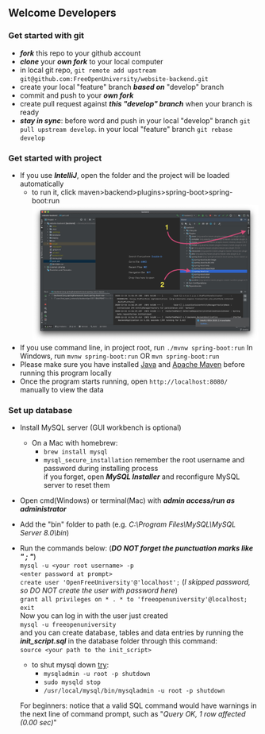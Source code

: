 ## Welcome Developers

### Get started with git

- **_fork_** this repo to your github account
- **_clone_** your **_own fork_** to your local computer
- in local git repo, `git remote add upstream git@github.com:FreeOpenUniversity/website-backend.git`
- create your local "feature" branch **_based on_** "develop" branch
- commit and push to your **_own fork_**
- create pull request against **_this "develop" branch_** when your branch is ready
- **_stay in sync_**: before word and push
  in your local "develop" branch `git pull upstream develop`.
  in your local "feature" branch `git rebase develop`

### Get started with project

- If you use **_IntelliJ_**, open the folder and the project will be loaded automatically
  - to run it, click maven>backend>plugins>spring-boot>spring-boot:run
    ![starting at the far right under ant, click maven](RunMVN.jpg?raw=true "Maven")
- If you use command line, in project root, run `./mvnw spring-boot:run` In Windows, run `mvnw spring-boot:run` OR `mvn spring-boot:run`
- Please make sure you have installed [Java](https://java.com/en/download/) and [Apache Maven](https://maven.apache.org/download.cgi) before running this program locally
- Once the program starts running, open `http://localhost:8080/` manually to view the data

### Set up database

- Install MySQL server (GUI workbench is optional)
  - On a Mac with homebrew:
    - `brew install mysql`
    - `mysql_secure_installation`
      remember the root username and password during installing process  
      if you forget, open **_MySQL Installer_** and reconfigure MySQL server to reset them
- Open cmd(Windows) or terminal(Mac) with **_admin access/run as administrator_**
- Add the "bin" folder to path (e.g. _C:\Program Files\MySQL\MySQL Server 8.0\bin_)
- Run the commands below: (**_DO NOT forget the punctuation marks like " ; "_**)  
  `mysql -u <your root username> -p`  
  `<enter password at prompt>`  
  `create user 'OpenFreeUniversity'@'localhost';` (_I skipped password, so DO NOT create the user with password here_)  
  `grant all privileges on * . * to 'freeopenuniversity'@localhost;`  
  `exit`  
  Now you can log in with the user just created  
  `mysql -u freeopenuniversity`  
  and you can create database, tables and data entries by running the **_init_script.sql_** in the database folder through this command:  
  `source <your path to the init_script>`

  - to shut mysql down [try](https://stackoverflow.com/a/11091462/11338233):
    - `mysqladmin -u root -p shutdown`
    - `sudo mysqld stop`
    - `/usr/local/mysql/bin/mysqladmin -u root -p shutdown`

  For beginners: notice that a valid SQL command would have warnings in the next line of command prompt, such as "_Query OK, 1 row affected (0.00 sec)_"
